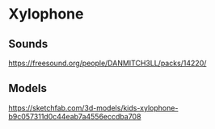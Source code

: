 # Xylophone

## Sounds
https://freesound.org/people/DANMITCH3LL/packs/14220/

## Models
https://sketchfab.com/3d-models/kids-xylophone-b9c057311d0c44eab7a4556eccdba708